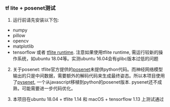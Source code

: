 ### tf lite + posenet测试

1. 运行前请先安装以下包:
- numpy 
- pillow 
- opencv 
- matplotlib
- tensorflow 或者 [tflite runtime](https://www.tensorflow.org/lite/guide/python). 注意如果使用tflite runtime, 需运行较新的操作系统，如ubuntu 18.04等。实测ubuntu 16.04会有glibc版本过低的问题

2. 关于posenet:
tflite官方提供的[posenet](https://www.tensorflow.org/lite/models/pose_estimation/overview)未提供python代码。而神经网络模型输出的只是中间数据，需要额外的解码代码来生成最终姿态。所以本项目使用了[pysenet](https://github.com/augustye/pysenet), 一个从javascript移植到python的posenet版本. pysenet还不成熟，可能需要进一步代码优化。

3. 本项目在ubuntu 18.04 + tflite 1.14 和 macOS + tensorflow 1.13 上测试通过
